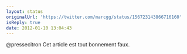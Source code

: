```yaml
---
layout: status
originalUrl: 'https://twitter.com/marcgg/status/156723143866716160'
isReply: true
date: 2012-01-10 13:04:43
---
```


@pressecitron Cet article est tout bonnement faux.
